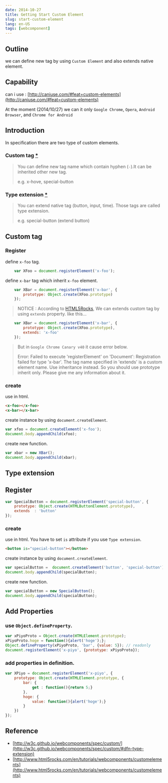 ```yaml
---
date: 2014-10-27
title: Getting Start Custom Element
slug: start-custom-element
lang: en-US
tags: [webcomponent]
---
```


## Outline

we can define new tag by using `Custom Element` and also extends native element.

## Capability

can i use : [http://caniuse.com/#feat=custom-elements](http://caniuse.com/#feat=custom-elements)

At the moment (2014/10/27) we can it only `Google Chrome`, `Opera`, `Android Browser`, and `Chrome for Android`

## Introduction

In specification there are two type of custom elements.

### Custom tag [*](http://w3c.github.io/webcomponents/spec/custom/#dfn-custom-tag)

> You can define new tag name which contain hyphen (`-`).It can be inherited other new tag.
>
>	e.g. x-hove, special-button
	
### Type extension [*](http://w3c.github.io/webcomponents/spec/custom/#dfn-type-extension)


> You can extend native tag (button, input, time).
> Those tags are called type extension.
> 
> e.g. special-button (extend button)
	

## Custom tag

### Register

define `x-foo` tag.

```js
	var XFoo = document.registerElement('x-foo');
```
	 
define `x-bar` tag which inherit `x-foo` element.

```js
	var XBar = document.registerElement('x-bar', {
    	prototype: Object.create(XFoo.prototype)
  	});
```

> NOTICE :
> According to [HTML5Rocks](http://www.html5rocks.com/en/tutorials/webcomponents/customelements/#extendcustomeel), We can extends custom tag by using `extends` property. like this...

```js
	var XBar = document.registerElement('x-bar', {
    	prototype: Object.create(XFoo.prototype),
    	extends: 'x-foo'
  	});
```

> But in `Google Chrome Canary v40` it cause error below.
> 
> Error: Failed to execute 'registerElement' on 'Document': Registration failed for type 'x-bar'. The tag name specified in 'extends' is a custom element name. Use inheritance instead.
> So you should use prototype inherit only.
> Please give me any information about it.


### create

use in html.

```html
<x-foo></x-foo>
<x-bar></x-bar>
```

create instance by using `document.createElement`.

```js
var xfoo = document.createElement('x-foo');
document.body.appendChild(xfoo);
```

create new function.

```js
var xbar = new XBar();
document.body.appendChild(xbar);
```

## Type extension

## Register

```js
var SpecialButton = document.registerElement('special-button', {
	prototype: Object.create(HTMLButtonElement.prototype),
	extends  : 'button'
});
```


### create

use in html.
You have to set `is` attribute if you use `Type extension`.

```html
<button is="special-button"></button>
```
	
create instance by using `document.createElement`.

```js
var specialButton =  document.createElement('button', 'special-button');
document.body.appendChild(specialButton);
```
	
create new function.

```js
var specialButton = new SpecialButton();
document.body.appendChild(specialButton);
```
	

## Add Properties

### use `Object.defineProperty`.

```js
var xPiyoProto = Object.create(HTMLElement.prototype);
xPiyoProto.hoge = function(){alert('hoge');};
Object.defineProperty(xPiyoProto, 'bar', {value: 5}); // readonly
document.registerElement('x-piyo', {prototype: xPiyoProto});
```

### add properties in definition.

```js
var XPiyo = document.registerElement('x-piyo', {
	prototype: Object.create(HTMLElement.prototype, {
  		bar: {
    		get : function(){return 5;}
  		},
  		hoge: {
    		value: function(){alert('hoge');}
  		}
	})
});
```
  	
## Reference

* [http://w3c.github.io/webcomponents/spec/custom/](http://w3c.github.io/webcomponents/spec/custom/#dfn-type-extension)
* [http://www.html5rocks.com/en/tutorials/webcomponents/customelements](http://www.html5rocks.com/en/tutorials/webcomponents/customelements)
